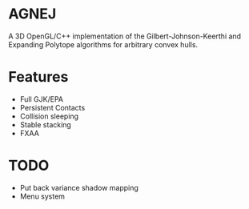 ﻿# AGNEJ

A 3D OpenGL/C++ implementation of the Gilbert-Johnson-Keerthi and Expanding Polytope algorithms for arbitrary convex hulls.

# Features

- Full GJK/EPA
- Persistent Contacts
- Collision sleeping
- Stable stacking
- FXAA

# TODO

- Put back variance shadow mapping
- Menu system
